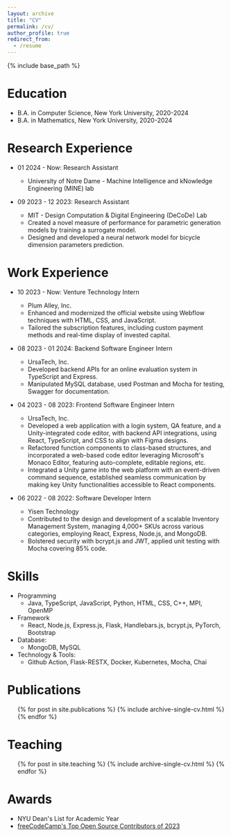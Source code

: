 ```yaml
---
layout: archive
title: "CV"
permalink: /cv/
author_profile: true
redirect_from:
  - /resume
---
```


{% include base_path %}

Education
======
* B.A. in Computer Science, New York University, 2020-2024
* B.A. in Mathematics, New York University, 2020-2024

Research Experience
======
* 01 2024 - Now: Research Assistant
  * University of Notre Dame - Machine Intelligence and kNowledge Engineering (MINE) lab

* 09 2023 - 12 2023: Research Assistant
  * MIT - Design Computation & Digital Engineering (DeCoDe) Lab
  * Created a novel measure of performance for parametric generation models by training a surrogate model.
  * Designed and developed a neural network model for bicycle dimension parameters prediction.

Work Experience
======
* 10 2023 - Now: Venture Technology Intern
  * Plum Alley, Inc.
  * Enhanced and modernized the official website using Webflow techniques with HTML, CSS, and JavaScript.
  * Tailored the subscription features, including custom payment methods and real-time display of invested capital.

* 08 2023 - 01 2024: Backend Software Engineer Intern
  * UrsaTech, Inc.
  * Developed backend APIs for an online evaluation system in TypeScript and Express.
  * Manipulated MySQL database, used Postman and Mocha for testing, Swagger for documentation.

* 04 2023 - 08 2023: Frontend Software Engineer Intern
  * UrsaTech, Inc.
  * Developed a web application with a login system, QA feature, and a Unity-integrated code editor, with backend API integrations, using React, TypeScript, and CSS to align with Figma designs.
  * Refactored function components to class-based structures, and incorporated a web-based code editor leveraging Microsoft's Monaco Editor, featuring auto-complete, editable regions, etc. 
  * Integrated a Unity game into the web platform with an event-driven command sequence, established seamless communication by making key Unity functionalities accessible to React components.

* 06 2022 - 08 2022: Software Developer Intern
  * Yisen Technology
  * Contributed to the design and development of a scalable Inventory Management System, managing 4,000+ SKUs across various categories, employing React, Express, Node.js, and MongoDB.
  * Bolstered security with bcrypt.js and JWT, applied unit testing with Mocha covering 85% code.
  
Skills
======
* Programming
  * Java, TypeScript, JavaScript, Python, HTML, CSS, C++, MPI, OpenMP
* Framework
  * React, Node.js, Express.js, Flask, Handlebars.js, bcrypt.js, PyTorch, Bootstrap
* Database:
  * MongoDB, MySQL
* Technology & Tools:
  * Github Action, Flask-RESTX, Docker, Kubernetes, Mocha, Chai

Publications
======
  <ul>{% for post in site.publications %}
    {% include archive-single-cv.html %}
  {% endfor %}</ul>
  
<!-- Talks
======
  <ul>{% for post in site.talks %}
    {% include archive-single-talk-cv.html %}
  {% endfor %}</ul> -->
  
Teaching
======
  <ul>{% for post in site.teaching %}
    {% include archive-single-cv.html %}
  {% endfor %}</ul>
  
<!-- Service and leadership
======
* Currently signed in to 43 different slack teams -->

Awards
======
* NYU Dean's List for Academic Year
* [freeCodeCamp's Top Open Source Contributors of 2023](https://www.freecodecamp.org/news/top-open-source-contributors-2023/)